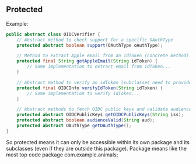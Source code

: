 ## Protected
Example:
```java
public abstract class OIDCVerifier {
    // Abstract method to check support for a specific OAuthType
    protected abstract boolean support(OAuthType oAuthType);

    // Method to extract Apple email from an idToken (concrete method)
    protected final String getAppleEmail(String idToken) {
        // Some implementation to extract email from idToken...
    }

    // Abstract method to verify an idToken (subclasses need to provide specific logic)
    protected final OIDCInfo verifyIdToken(String idToken) {
        // Some implementation to verify idToken...
    }

    // Abstract methods to fetch OIDC public keys and validate audience
    protected abstract OIDCPublicKeys getOIDCPublicKeys(String iss);
    protected abstract boolean audienceValid(String aud);
    protected abstract OAuthType getOAuthType();
}
```

So protected means it can only be accessible within its own package and its subclasses (even if they are outside this package).
Package means like the most top code package com.example.animals;
